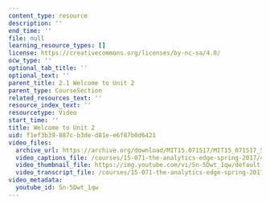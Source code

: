 ```yaml
---
content_type: resource
description: ''
end_time: ''
file: null
learning_resource_types: []
license: https://creativecommons.org/licenses/by-nc-sa/4.0/
ocw_type: ''
optional_tab_title: ''
optional_text: ''
parent_title: 2.1 Welcome to Unit 2
parent_type: CourseSection
related_resources_text: ''
resource_index_text: ''
resourcetype: Video
start_time: ''
title: Welcome to Unit 2
uid: f1ef3b39-887c-b3de-d81e-e6f87b0d6421
video_files:
  archive_url: https://archive.org/download/MIT15.071S17/MIT15_071S17_Session_2.1.01_300k.mp4
  video_captions_file: /courses/15-071-the-analytics-edge-spring-2017/4dd76214537a571589199f838178a277_Sn-5Dwt_1qw.vtt
  video_thumbnail_file: https://img.youtube.com/vi/Sn-5Dwt_1qw/default.jpg
  video_transcript_file: /courses/15-071-the-analytics-edge-spring-2017/b31c8f8d36eb4400ae7648b7da461875_Sn-5Dwt_1qw.pdf
video_metadata:
  youtube_id: Sn-5Dwt_1qw
---
```

